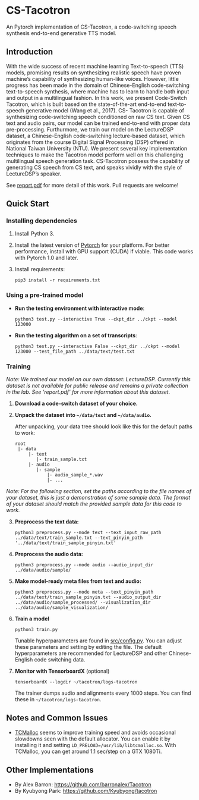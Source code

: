 # CS-Tacotron
An Pytorch implementation of CS-Tacotron, a code-switching speech synthesis end-to-end generative TTS model.  


## Introduction
With the wide success of recent machine learning Text-to-speech (TTS) models, promising results on synthesizing realistic speech have proven machine’s capability of synthesizing human-like voices. However, little progress has been made in the domain of Chinese-English code-switching text-to-speech synthesis, where machine has to learn to handle both input and output in a multilingual fashion. In this work, we present Code-Switch Tacotron, which is built based on the state-of-the-art end-to-end text-to-speech generative model (Wang et al., 2017). CS- Tacotron is capable of synthesizing code-switching speech conditioned on raw CS text. Given CS text and audio pairs, our model can be trained end-to-end with proper data pre-processing. Furthurmore, we train our model on the LectureDSP dataset, a Chinese-English code-switching lecture-based dataset, which originates from the course Digital Signal Processing (DSP) offered in National Taiwan University (NTU). We present several key implementation techniques to make the Tacotron model perform well on this challenging multilingual speech generation task. CS-Tacotron possess the capability of generating CS speech from CS text, and speaks vividly with the style of LectureDSP’s speaker.

See [report.pdf](report.pdf) for more detail of this work.
Pull requests are welcome!



## Quick Start

### Installing dependencies

1. Install Python 3.

2. Install the latest version of [Pytorch](https://pytorch.org/get-started/locally/) for your platform. For better
	performance, install with GPU support (CUDA) if viable. This code works with Pytorch 1.0 and later.

3. Install requirements:
	```
	pip3 install -r requirements.txt
	```


### Using a pre-trained model
* **Run the testing environment with interactive mode**:
	```
	python3 test.py --interactive True --ckpt_dir ../ckpt --model 123000
	```
* **Run the testing algorithm on a set of transcripts**:
	```
	python3 test.py --interactive False --ckpt_dir ../ckpt --model 123000 --test_file_path ../data/text/test.txt
	```


### Training

*Note: We trained our model on our own dataset: LectureDSP. Currently this dataset is not available for public release and remains a private collection in the lab. See 'report.pdf' for more information about this dataset.*

1. **Download a code-switch dataset of your choice.**

2. **Unpack the dataset into `~/data/text` and `~/data/audio`.**

	After unpacking, your data tree should look like this for the default paths to work:
	```
	root
	 |- data
		 |- text
		 	|- train_sample.txt
		 |- audio
		 	|- sample 
		 		|- audio_sample_*.wav
		 		|- ...
	```

*Note: For the following section, set the paths according to the file names of your dataset, this is just a demonstration of some sample data. The format of your dataset should match the provided sample data for this code to work.*

3. **Preprocess the text data:**
	```
	python3 preprocess.py --mode text --text_input_raw_path ../data/text/train_sample.txt --text_pinyin_path '../data/text/train_sample_pinyin.txt'
	```


4. **Preprocess the audio data:**
	```
	python3 preprocess.py --mode audio --audio_input_dir ../data/audio/sample/
	```

5. **Make model-ready meta files from text and audio:**
	```
	python3 preprocess.py --mode meta --text_pinyin_path ../data/text/train_sample_pinyin.txt --audio_output_dir ../data/audio/sample_processed/ --visualization_dir ../data/audio/sample_visualization/
	```

5. **Train a model**
	```
	python3 train.py
	```

	Tunable hyperparameters are found in [src/config.py](src/config.py). You can adjust these parameters and setting by editing the file.
	The default hyperparameters are recommended for LectureDSP and other Chinese-English code switching data.


5. **Monitor with TensorboardX** (optional)
	```
	tensorboardX --logdir ~/tacotron/logs-tacotron
	```

	The trainer dumps audio and alignments every 1000 steps. You can find these in
	`~/tacotron/logs-tacotron`.


## Notes and Common Issues

  * [TCMalloc](http://goog-perftools.sourceforge.net/doc/tcmalloc.html) seems to improve
	training speed and avoids occasional slowdowns seen with the default allocator. You
	can enable it by installing it and setting `LD_PRELOAD=/usr/lib/libtcmalloc.so`. With TCMalloc,
	you can get around 1.1 sec/step on a GTX 1080Ti.


## Other Implementations
  * By Alex Barron: https://github.com/barronalex/Tacotron
  * By Kyubyong Park: https://github.com/Kyubyong/tacotron
